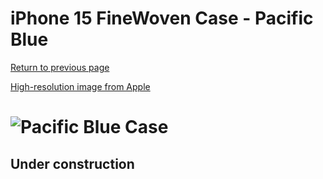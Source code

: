 # iPhone 15 FineWoven Case - Pacific Blue

[Return to previous page](/iphone_15)

[High-resolution image from Apple](https://store.storeimages.cdn-apple.com/8756/as-images.apple.com/is//MT3G3?wid=4500&hei=4500&fmt=png)

# ![Pacific Blue Case](/everyphone/MT3G3.png)

## Under construction

